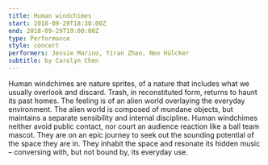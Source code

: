 ```yaml
---
title: Human windchimes
start: 2018-09-29T18:30:00Z
end: 2018-09-29T19:00:00Z
type: Performance
style: concert
performers: Jessie Marino, Yiran Zhao, Neo Hülcker
subtitle: by Carolyn Chen
---
```

Human windchimes are nature sprites, of a nature that includes what we usually overlook and discard. Trash, in reconstituted form, returns to haunt its past homes. The feeling is of an alien world overlaying the everyday environment. The alien world is composed of mundane objects, but maintains a separate sensibility and internal discipline. Human windchimes neither avoid public contact, nor court an audience reaction like a ball team mascot. They are on an epic journey to seek out the sounding potential of the space they are in. They inhabit the space and resonate its hidden music – conversing with, but not bound by, its everyday use.
